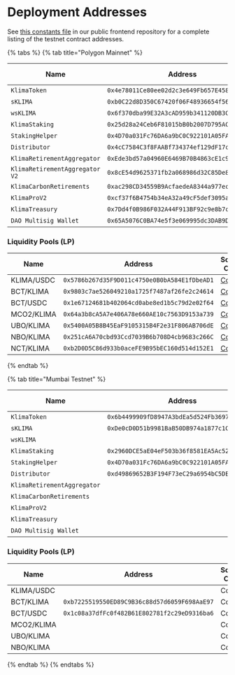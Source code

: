 # Deployment Addresses

See [this constants file](https://github.com/KlimaDAO/klimadao/blob/main/lib/constants/index.ts) in our public frontend repository for a complete listing of the testnet contract addresses.

{% tabs %}
{% tab title="Polygon Mainnet" %}
<table><thead><tr><th width="196">Name</th><th width="471">Address</th><th width="86">Source Code</th><th>Explorer</th></tr></thead><tbody><tr><td><code>KlimaToken</code></td><td><code>0x4e78011Ce80ee02d2c3e649Fb657E45898257815</code></td><td><a href="https://github.com/KlimaDAO/klimadao-solidity/blob/main/contracts/tokens/regular/KlimaToken.sol">Code</a></td><td><a href="https://polygonscan.com/address/0x4e78011ce80ee02d2c3e649fb657e45898257815">Link</a></td></tr><tr><td><code>sKLIMA</code></td><td><code>0xb0C22d8D350C67420f06F48936654f567C73E8C8</code></td><td><a href="https://github.com/KlimaDAO/klimadao-solidity/blob/main/contracts/tokens/regular/sKlimaToken_v2.sol">Code</a></td><td><a href="https://polygonscan.com/address/0xb0c22d8d350c67420f06f48936654f567c73e8c8">Link</a></td></tr><tr><td><code>wsKLIMA</code></td><td><code>0x6f370dba99E32A3cAD959b341120DB3C9E280bA6</code></td><td><a href="https://github.com/KlimaDAO/klimadao-solidity/blob/main/contracts/tokens/regular/wsKLIMA.sol">Code</a></td><td><a href="https://polygonscan.com/address/0x6f370dba99e32a3cad959b341120db3c9e280ba6">Link</a></td></tr><tr><td><code>KlimaStaking</code></td><td><code>0x25d28a24Ceb6F81015bB0b2007D795ACAc411b4d</code></td><td><a href="https://github.com/KlimaDAO/klimadao-solidity/blob/main/contracts/staking/regular/KlimaStaking_v2.sol">Code</a></td><td><a href="https://polygonscan.com/address/0x25d28a24Ceb6F81015bB0b2007D795ACAc411b4d">Link</a></td></tr><tr><td><code>StakingHelper</code></td><td><code>0x4D70a031Fc76DA6a9bC0C922101A05FA95c3A227</code></td><td><a href="https://github.com/KlimaDAO/klimadao-solidity/blob/main/contracts/staking/regular/StakingHelper.sol">Code</a></td><td><a href="https://polygonscan.com/address/0x4D70a031Fc76DA6a9bC0C922101A05FA95c3A227">Link</a></td></tr><tr><td><code>Distributor</code></td><td><code>0x4cC7584C3f8FAABf734374ef129dF17c3517e9cB</code></td><td><a href="https://github.com/KlimaDAO/klimadao-solidity/blob/main/contracts/staking/regular/KlimaStakingDistributor_v4.sol">Code</a></td><td><a href="https://polygonscan.com/address/0x4cC7584C3f8FAABf734374ef129dF17c3517e9cB">Link</a></td></tr><tr><td><code>KlimaRetirementAggregator</code></td><td><code>0xEde3bd57a04960E6469B70B4863cE1c9d9363Cb8</code></td><td><a href="https://github.com/KlimaDAO/klimadao-solidity/blob/main/contracts/retirement/KlimaRetirementAggregator.sol">Code</a></td><td><a href="https://polygonscan.com/address/0xEde3bd57a04960E6469B70B4863cE1c9d9363Cb8">Link</a></td></tr><tr><td><code>KlimaRetirementAggregator V2</code></td><td><code>0x8cE54d9625371fb2a068986d32C85De8E6e995f8</code></td><td><a href="https://github.com/KlimaDAO/klimadao-solidity/tree/main/contracts/infinity">Code</a></td><td><a href="https://louper.dev/diamond/0x8ce54d9625371fb2a068986d32c85de8e6e995f8?network=polygon">Link</a></td></tr><tr><td><code>KlimaCarbonRetirements</code></td><td><code>0xac298CD34559B9AcfaedeA8344a977eceff1C0Fd</code></td><td><a href="https://github.com/KlimaDAO/klimadao-solidity/blob/main/contracts/retirement/KlimaCarbonRetirements.sol">Code</a></td><td><a href="https://polygonscan.com/address/0xac298cd34559b9acfaedea8344a977eceff1c0fd">Link</a></td></tr><tr><td><code>KlimaProV2</code></td><td><code>0xcf37f6B4754b34eA32a49cF5def3095a17732C1b</code></td><td><a href="https://polygonscan.com/address/0xcf37f6B4754b34eA32a49cF5def3095a17732C1b#code#L1">Code</a></td><td><a href="https://polygonscan.com/address/0xcf37f6B4754b34eA32a49cF5def3095a17732C1b">Link</a></td></tr><tr><td><code>KlimaTreasury</code></td><td><code>0x7Dd4f0B986F032A44F913BF92c9e8b7c17D77aD7</code></td><td><a href="https://github.com/KlimaDAO/klimadao-solidity/blob/main/contracts/utils/KlimaTreasury.sol">Code</a></td><td><a href="https://polygonscan.com/address/0x7Dd4f0B986F032A44F913BF92c9e8b7c17D77aD7">Link</a></td></tr><tr><td><code>DAO Multisig Wallet</code></td><td><code>0x65A5076C0BA74e5f3e069995dc3DAB9D197d995c</code></td><td><a href="https://polygonscan.com/address/0x65a5076c0ba74e5f3e069995dc3dab9d197d995c#code#L1">Code</a></td><td><a href="https://polygonscan.com/address/0x65a5076c0ba74e5f3e069995dc3dab9d197d995c">Link</a></td></tr></tbody></table>

### Liquidity Pools (LP)

<table><thead><tr><th width="150">Name</th><th width="447">Address</th><th width="90">Source Code</th><th>Explorer</th></tr></thead><tbody><tr><td>KLIMA/USDC</td><td><code>0x5786b267d35F9D011c4750e0B0bA584E1fDbeAD1</code></td><td><a href="https://polygonscan.com/address/0x5786b267d35F9D011c4750e0B0bA584E1fDbeAD1#code#L1">Code</a></td><td><a href="https://polygonscan.com/address/0x5786b267d35F9D011c4750e0B0bA584E1fDbeAD1">Link</a></td></tr><tr><td>BCT/KLIMA</td><td><code>0x9803c7ae526049210a1725f7487af26fe2c24614</code></td><td><a href="https://polygonscan.com/address/0x9803c7ae526049210a1725f7487af26fe2c24614#code#L1">Code</a></td><td><a href="https://polygonscan.com/address/0x9803c7ae526049210a1725f7487af26fe2c24614">Link</a></td></tr><tr><td>BCT/USDC</td><td><code>0x1e67124681b402064cd0abe8ed1b5c79d2e02f64</code></td><td><a href="https://polygonscan.com/address/0x1e67124681b402064cd0abe8ed1b5c79d2e02f64#code#L1">Code</a></td><td><a href="https://polygonscan.com/address/0x1e67124681b402064cd0abe8ed1b5c79d2e02f64">Link</a></td></tr><tr><td>MCO2/KLIMA</td><td><code>0x64a3b8cA5A7e406A78e660AE10c7563D9153a739</code></td><td><a href="https://polygonscan.com/address/0x64a3b8cA5A7e406A78e660AE10c7563D9153a739#code#L1">Code</a></td><td><a href="https://polygonscan.com/address/0x64a3b8cA5A7e406A78e660AE10c7563D9153a739">Link</a></td></tr><tr><td>UBO/KLIMA</td><td><code>0x5400A05B8B45EaF9105315B4F2e31F806AB706dE</code></td><td><a href="https://polygonscan.com/address/0x5400A05B8B45EaF9105315B4F2e31F806AB706dE#code#L1">Code</a></td><td><a href="https://polygonscan.com/address/0x5400A05B8B45EaF9105315B4F2e31F806AB706dE">Link</a></td></tr><tr><td>NBO/KLIMA</td><td><code>0x251cA6A70cbd93Ccd7039B6b708D4cb9683c266C</code></td><td><a href="https://polygonscan.com/address/0x251cA6A70cbd93Ccd7039B6b708D4cb9683c266C#code#L1">Code</a></td><td><a href="https://polygonscan.com/address/0x251cA6A70cbd93Ccd7039B6b708D4cb9683c266C">Link</a></td></tr><tr><td>NCT/KLIMA</td><td><code>0xb2D0D5C86d933b0aceFE9B95bEC160d514d152E1</code></td><td><a href="https://polygonscan.com/address/0xb2d0d5c86d933b0acefe9b95bec160d514d152e1#code">Code</a></td><td><a href="https://polygonscan.com/address/0xb2d0d5c86d933b0acefe9b95bec160d514d152e1">Link</a></td></tr></tbody></table>


{% endtab %}

{% tab title="Mumbai Testnet" %}


<table><thead><tr><th width="300">Name</th><th width="449">Address</th><th width="90">Source Code</th><th>Explorer</th></tr></thead><tbody><tr><td><code>KlimaToken</code></td><td><code>0x6b4499909fD8947A3bdEa5d524Fb3697018fC750</code></td><td><a href="https://mumbai.polygonscan.com/address/0x6b4499909fD8947A3bdEa5d524Fb3697018fC750#code#L1">Code</a></td><td><a href="https://mumbai.polygonscan.com/address/0x6b4499909fD8947A3bdEa5d524Fb3697018fC750">Link</a></td></tr><tr><td><code>sKLIMA</code></td><td><code>0xDe0cD0D51b9981BaB50DB974a1877c1C01b86e91</code></td><td><a href="https://mumbai.polygonscan.com/address/0xDe0cD0D51b9981BaB50DB974a1877c1C01b86e91#code#L1">Code</a></td><td><a href="https://mumbai.polygonscan.com/address/0xDe0cD0D51b9981BaB50DB974a1877c1C01b86e91">Link</a></td></tr><tr><td><code>wsKLIMA</code></td><td></td><td>Code</td><td>Link</td></tr><tr><td><code>KlimaStaking</code></td><td><code>0x2960DCE5aE04eF503b36f8581EA5Ac5238632092</code></td><td><a href="https://github.com/KlimaDAO/klimadao-solidity/blob/main/contracts/staking/regular/KlimaStaking_v2.sol">Code</a></td><td><a href="https://mumbai.polygonscan.com/address/0x2960DCE5aE04eF503b36f8581EA5Ac5238632092">Link</a></td></tr><tr><td><code>StakingHelper</code></td><td><code>0x4D70a031Fc76DA6a9bC0C922101A05FA95c3A227</code></td><td><a href="https://github.com/KlimaDAO/klimadao-solidity/blob/main/contracts/staking/regular/StakingHelper.sol">Code</a></td><td><a href="https://mumbai.polygonscan.com/address/0x4D70a031Fc76DA6a9bC0C922101A05FA95c3A227">Link</a></td></tr><tr><td><code>Distributor</code></td><td><code>0xd49869652B3F194F73eC29a6954bC5DE6baeA8b8</code></td><td><a href="https://github.com/KlimaDAO/klimadao-solidity/blob/main/contracts/staking/regular/KlimaStakingDistributor_v4.sol">Code</a></td><td><a href="https://mumbai.polygonscan.com/address/0xd49869652B3F194F73eC29a6954bC5DE6baeA8b8">Link</a></td></tr><tr><td><code>KlimaRetirementAggregator</code></td><td></td><td>Code</td><td>Link</td></tr><tr><td><code>KlimaCarbonRetirements</code></td><td></td><td>Code</td><td>Link</td></tr><tr><td><code>KlimaProV2</code></td><td></td><td>Code</td><td>Link</td></tr><tr><td><code>KlimaTreasury</code></td><td></td><td>Code</td><td>Link</td></tr><tr><td><code>DAO Multisig Wallet</code></td><td></td><td>Code</td><td>Link</td></tr></tbody></table>

### Liquidity Pools (LP)



<table><thead><tr><th width="158">Name</th><th width="477">Address</th><th width="89">Source Code</th><th>Explorer</th></tr></thead><tbody><tr><td>KLIMA/USDC</td><td></td><td>Code</td><td>Link</td></tr><tr><td>BCT/KLIMA</td><td><code>0xb7225519550ED89C9B36c88d57d6059F698AaE97</code></td><td>Code</td><td>Link</td></tr><tr><td>BCT/USDC</td><td><code>0x1c08a37dfFc0f482B61E802781f2c29eD9316ba6</code></td><td>Code</td><td>Link</td></tr><tr><td>MCO2/KLIMA</td><td></td><td>Code</td><td>Link</td></tr><tr><td>UBO/KLIMA</td><td></td><td>Code</td><td>Link</td></tr><tr><td>NBO/KLIMA</td><td></td><td>Code</td><td>Link</td></tr></tbody></table>
{% endtab %}
{% endtabs %}
